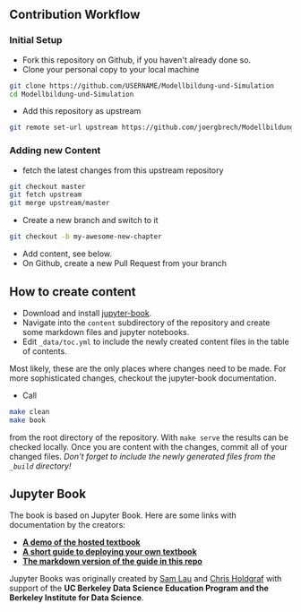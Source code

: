 ## Contribution Workflow

### Initial Setup

 * Fork this repository on Github, if you haven't already done so. 
 * Clone your personal copy to your local machine
 ```bash
 git clone https://github.com/USERNAME/Modellbildung-und-Simulation
 cd Modellbildung-und-Simulation
 ```
 * Add this repository as upstream
 ```bash
 git remote set-url upstream https://github.com/joergbrech/Modellbildung-und-Simulation
 ```

### Adding new Content
 
 * fetch the latest changes from this upstream repository
 ```bash
 git checkout master
 git fetch upstream
 git merge upstream/master
 ```
 * Create a new branch and switch to it
 ```bash
 git checkout -b my-awesome-new-chapter
 ```
 * Add content, see below.
 * On Github, create a new Pull Request from your branch

## How to create content

* Download and install [jupyter-book](https://github.com/jupyter/jupyter-book).
* Navigate into the `content` subdirectory of the repository and create some markdown files and jupyter notebooks.
* Edit `_data/toc.yml` to include the newly created content files in the table of contents.

Most likely, these are the only places where changes need to be made. For more sophisticated changes, checkout the jupyter-book documentation.

* Call
```bash
make clean
make book
```
from the root directory of the repository. With ```make serve``` the results can be checked locally. Once you are content with the changes, commit all of your changed files. _Don't forget to include the newly generated files from the `_build` directory!_

## Jupyter Book

The book is based on Jupyter Book. Here are some links with documentation by the creators:

* **[A demo of the hosted textbook](http://jupyter.org/jupyter-book/ )**
* **[A short guide to deploying your own textbook](https://jupyter.org/jupyter-book/guide/01_overview)**
* **[The markdown version of the guide in this repo](content/guide/)**

Jupyter Books was originally created by [Sam Lau][sam] and [Chris Holdgraf][chris]
with support of the **UC Berkeley Data Science Education Program and the Berkeley
Institute for Data Science**.

[sam]: http://www.samlau.me/
[chris]: https://predictablynoisy.com

